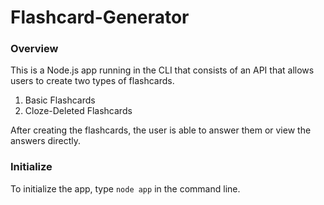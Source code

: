 # Flashcard-Generator

### Overview

This is a Node.js app running in the CLI that consists of an API that allows users to create two types of flashcards.

1. Basic Flashcards
2. Cloze-Deleted Flashcards

After creating the flashcards, the user is able to answer them or view the answers directly.

### Initialize

To initialize the app, type `node app` in the command line.

